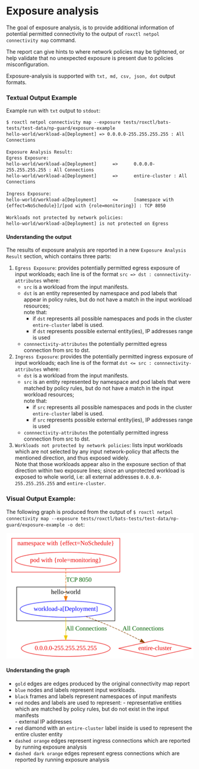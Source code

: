 # Exposure analysis

The goal of exposure analysis, is to provide additional information of potential permitted connectivity to the output of `roxctl netpol connectivity map` command.

The report can give hints to where network policies may be tightened, or help validate that no unexpected exposure is present due to policies misconfiguration.

Exposure-analysis is supported with `txt, md, csv, json, dot` output formats.

### Textual Output Example

Example run with `txt` output to `stdout`:
```shell
$ roxctl netpol connectivity map --exposure tests/roxctl/bats-tests/test-data/np-guard/exposure-example
hello-world/workload-a[Deployment] => 0.0.0.0-255.255.255.255 : All Connections

Exposure Analysis Result:
Egress Exposure:
hello-world/workload-a[Deployment]      =>      0.0.0.0-255.255.255.255 : All Connections
hello-world/workload-a[Deployment]      =>      entire-cluster : All Connections

Ingress Exposure:
hello-world/workload-a[Deployment]      <=      [namespace with {effect=NoSchedule}]/[pod with {role=monitoring}] : TCP 8050

Workloads not protected by network policies:
hello-world/workload-a[Deployment] is not protected on Egress
```

#### Understanding the output

The results of exposure analysis are reported in a new `Exposure Analysis Result` section, which contains three parts:
1. `Egress Exposure`: provides potentially permitted egress exposure of input workloads;
each line is of the format `src => dst : connnectivity-attributes` where:
    - `src` is a workload from the input manifests.
    - `dst` is an entity represented by namespace and pod labels that appear in policy rules, but do not have a match in the input workload resources;\
    note that: 
        - if `dst` represents all possible namespaces and pods in the cluster `entire-cluster` label is used.
        - if `dst` represents possible external entity(ies), IP addresses range is used
    - `connnectivity-attributes` the potentially permitted egress connection from src to dst.
2. `Ingress Exposure`: provides the potentially permitted ingress exposure of input workloads;
each line is of the format `dst <= src : connnectivity-attributes` where:
    - `dst` is a workload from the input manifests.
    - `src` is an entity represented by namespace and pod labels that were matched by policy rules, but do not have a match in the input workload resources;\
    note that:
        - if `src` represents all possible namespaces and pods in the cluster `entire-cluster` label is used.
        - if `src` represents possible external entity(ies), IP addresses range is used
    - `connnectivity-attributes` the potentially permitted ingress connection from src to dst.
3. `Workloads not protected by network policies`: lists input workloads which are not selected by any input network-policy that affects the mentioned direction, and thus exposed widely.\
Note that those workloads appear also in the exposure section of that direction within two exposure lines; since an unprotected workload is exposed to whole world, i.e: all external addresses `0.0.0.0-255.255.255.255` and `entire-cluster`.

### Visual Output Example:

The following graph is produced from the output of `$ roxctl netpol connectivity map --exposure tests/roxctl/bats-tests/test-data/np-guard/exposure-example -o dot`:

![graph](exposure-graph-example.svg)

#### Understanding the graph

- `gold` edges are edges produced by the original connectivity map report
- `blue` nodes and labels represent input workloads.
- `black` frames and labels represent namespaces of input manifests
- `red` nodes and labels are used to represent: - representative entities which are matched by policy rules, but do not exist in the input manifests\
                                                - external IP addresses
- `red` diamond with an `entire-cluster` label inside is used to represent the entire cluster entity
-  `dashed orange` edges represent ingress connections which are reported by running exposure analysis
- `dashed dark orange` edges represent egress connections which are reported by running exposure analysis


